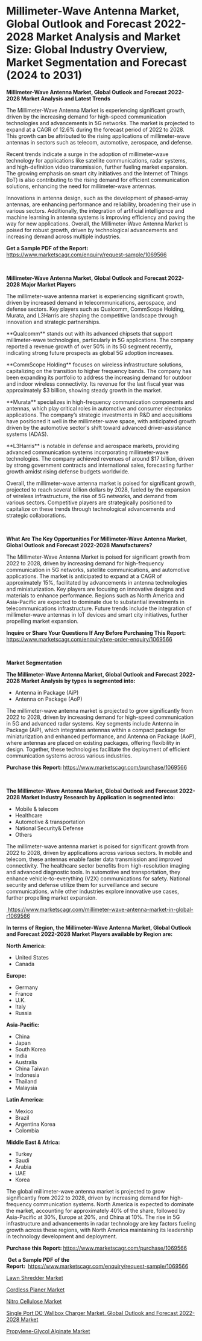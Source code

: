 <p><h1>Millimeter-Wave Antenna Market, Global Outlook and Forecast 2022-2028 Market Analysis and Market Size: Global Industry Overview, Market Segmentation and Forecast (2024 to 2031)</h1></p><p><strong>Millimeter-Wave Antenna Market, Global Outlook and Forecast 2022-2028 Market Analysis and Latest Trends</strong></p>
<p><p>The Millimeter-Wave Antenna Market is experiencing significant growth, driven by the increasing demand for high-speed communication technologies and advancements in 5G networks. The market is projected to expand at a CAGR of 12.6% during the forecast period of 2022 to 2028. This growth can be attributed to the rising applications of millimeter-wave antennas in sectors such as telecom, automotive, aerospace, and defense.</p><p>Recent trends indicate a surge in the adoption of millimeter-wave technology for applications like satellite communications, radar systems, and high-definition video transmission, further fueling market expansion. The growing emphasis on smart city initiatives and the Internet of Things (IoT) is also contributing to the rising demand for efficient communication solutions, enhancing the need for millimeter-wave antennas.</p><p>Innovations in antenna design, such as the development of phased-array antennas, are enhancing performance and reliability, broadening their use in various sectors. Additionally, the integration of artificial intelligence and machine learning in antenna systems is improving efficiency and paving the way for new applications. Overall, the Millimeter-Wave Antenna Market is poised for robust growth, driven by technological advancements and increasing demand across multiple industries.</p></p>
<p><strong>Get a Sample PDF of the Report:&nbsp;</strong> <a href="https://www.marketscagr.com/enquiry/request-sample/1069566">https://www.marketscagr.com/enquiry/request-sample/1069566</a></p>
<p>&nbsp;</p>
<p><strong>Millimeter-Wave Antenna Market, Global Outlook and Forecast 2022-2028 Major Market Players</strong></p>
<p><p>The millimeter-wave antenna market is experiencing significant growth, driven by increased demand in telecommunications, aerospace, and defense sectors. Key players such as Qualcomm, CommScope Holding, Murata, and L3Harris are shaping the competitive landscape through innovation and strategic partnerships.</p><p>**Qualcomm** stands out with its advanced chipsets that support millimeter-wave technologies, particularly in 5G applications. The company reported a revenue growth of over 50% in its 5G segment recently, indicating strong future prospects as global 5G adoption increases.</p><p>**CommScope Holding** focuses on wireless infrastructure solutions, capitalizing on the transition to higher frequency bands. The company has been expanding its portfolio to address the increasing demand for outdoor and indoor wireless connectivity. Its revenue for the last fiscal year was approximately $3 billion, showing steady growth in the market.</p><p>**Murata** specializes in high-frequency communication components and antennas, which play critical roles in automotive and consumer electronics applications. The company’s strategic investments in R&D and acquisitions have positioned it well in the millimeter-wave space, with anticipated growth driven by the automotive sector's shift toward advanced driver-assistance systems (ADAS).</p><p>**L3Harris** is notable in defense and aerospace markets, providing advanced communication systems incorporating millimeter-wave technologies. The company achieved revenues of around $17 billion, driven by strong government contracts and international sales, forecasting further growth amidst rising defense budgets worldwide.</p><p>Overall, the millimeter-wave antenna market is poised for significant growth, projected to reach several billion dollars by 2028, fueled by the expansion of wireless infrastructure, the rise of 5G networks, and demand from various sectors. Competitive players are strategically positioned to capitalize on these trends through technological advancements and strategic collaborations.</p></p>
<p>&nbsp;</p>
<p><strong>What Are The Key Opportunities For Millimeter-Wave Antenna Market, Global Outlook and Forecast 2022-2028 Manufacturers?</strong></p>
<p><p>The Millimeter-Wave Antenna Market is poised for significant growth from 2022 to 2028, driven by increasing demand for high-frequency communication in 5G networks, satellite communications, and automotive applications. The market is anticipated to expand at a CAGR of approximately 15%, facilitated by advancements in antenna technologies and miniaturization. Key players are focusing on innovative designs and materials to enhance performance. Regions such as North America and Asia-Pacific are expected to dominate due to substantial investments in telecommunications infrastructure. Future trends include the integration of millimeter-wave antennas in IoT devices and smart city initiatives, further propelling market expansion.</p></p>
<p><strong>Inquire or Share Your Questions If Any Before Purchasing This Report:</strong> <a href="https://www.marketscagr.com/enquiry/pre-order-enquiry/1069566">https://www.marketscagr.com/enquiry/pre-order-enquiry/1069566</a></p>
<p>&nbsp;</p>
<p><strong>Market Segmentation</strong></p>
<p><strong>The Millimeter-Wave Antenna Market, Global Outlook and Forecast 2022-2028 Market Analysis by types is segmented into:</strong></p>
<p><ul><li>Antenna in Package (AiP)</li><li>Antenna on Package (AoP)</li></ul></p>
<p><p>The millimeter-wave antenna market is projected to grow significantly from 2022 to 2028, driven by increasing demand for high-speed communication in 5G and advanced radar systems. Key segments include Antenna in Package (AiP), which integrates antennas within a compact package for miniaturization and enhanced performance, and Antenna on Package (AoP), where antennas are placed on existing packages, offering flexibility in design. Together, these technologies facilitate the deployment of efficient communication systems across various industries.</p></p>
<p><strong>Purchase this Report:&nbsp;</strong><a href="https://www.marketscagr.com/purchase/1069566">https://www.marketscagr.com/purchase/1069566</a></p>
<p>&nbsp;</p>
<p><strong>The Millimeter-Wave Antenna Market, Global Outlook and Forecast 2022-2028 Market Industry Research by Application is segmented into:</strong></p>
<p><ul><li>Mobile & telecom</li><li>Healthcare</li><li>Automotive & transportation</li><li>National Security& Defense</li><li>Others</li></ul></p>
<p><p>The millimeter-wave antenna market is poised for significant growth from 2022 to 2028, driven by applications across various sectors. In mobile and telecom, these antennas enable faster data transmission and improved connectivity. The healthcare sector benefits from high-resolution imaging and advanced diagnostic tools. In automotive and transportation, they enhance vehicle-to-everything (V2X) communications for safety. National security and defense utilize them for surveillance and secure communications, while other industries explore innovative use cases, further propelling market expansion.</p></p>
<p><a href="https://www.marketscagr.com/millimeter-wave-antenna-market-in-global-r1069566">&nbsp;https://www.marketscagr.com/millimeter-wave-antenna-market-in-global-r1069566</a></p>
<p><strong>In terms of Region, the Millimeter-Wave Antenna Market, Global Outlook and Forecast 2022-2028 Market Players available by Region are:</strong></p>
<p>
    <p> <strong> North America: </strong>
        <ul>
            <li>United States</li>
            <li>Canada</li>
        </ul>
        </p> 
    <p> <strong> Europe: </strong>
        <ul>
            <li>Germany</li>
            <li>France</li>
            <li>U.K.</li>
            <li>Italy</li>
            <li>Russia</li>
        </ul>
        </p> 
    <p> <strong> Asia-Pacific: </strong>
        <ul>
            <li>China</li>
            <li>Japan</li>
            <li>South Korea</li>
            <li>India</li>
            <li>Australia</li>
            <li>China Taiwan</li>
            <li>Indonesia</li>
            <li>Thailand</li>
            <li>Malaysia</li>
        </ul>
        </p> 
    <p> <strong> Latin America: </strong>
        <ul>
            <li>Mexico</li>
            <li>Brazil</li>
            <li>Argentina Korea</li>
            <li>Colombia</li>
        </ul>
        </p> 
    <p> <strong> Middle East & Africa: </strong>
        <ul>
            <li>Turkey</li>
            <li>Saudi</li>
            <li>Arabia</li>
            <li>UAE</li>
            <li>Korea</li>
        </ul>
    </p>
    </p>
<p><p>The global millimeter-wave antenna market is projected to grow significantly from 2022 to 2028, driven by increasing demand for high-frequency communication systems. North America is expected to dominate the market, accounting for approximately 40% of the share, followed by Asia-Pacific at 30%, Europe at 20%, and China at 10%. The rise in 5G infrastructure and advancements in radar technology are key factors fueling growth across these regions, with North America maintaining its leadership in technology development and deployment.</p></p>
<p><strong>Purchase this Report: </strong><a href="https://www.marketscagr.com/purchase/1069566">https://www.marketscagr.com/purchase/1069566</a></p>
<p>&nbsp;<strong>Get a Sample PDF of the Report:&nbsp;&nbsp;</strong><a href="https://www.marketscagr.com/enquiry/request-sample/1069566">https://www.marketscagr.com/enquiry/request-sample/1069566</a></p>
<p><strong></strong></p>
<p><p><a href="https://www.linkedin.com/pulse/unlocking-growth-potential-market-strategic-analysis-lawn-shredder-tg27f?trackingId=VJGMtQbmQPyymZk%2BwW%2BGgQ%3D%3D">Lawn Shredder Market</a></p><p><a href="https://www.linkedin.com/pulse/cordless-planer-market-global-regional-analysis-focus-region-cwd1f?trackingId=3t37PoRwQzCdS9lFgVgSOA%3D%3D">Cordless Planer Market</a></p><p><a href="https://medium.com/@penelope.lee568/the-growth-of-the-nitro-cellulose-market-has-been-significant-driven-by-various-critical-factors-a0ea48cff96a">Nitro Cellulose Market</a></p><p><a href="https://github.com/lylyparadise/Market-Research-Report-List-5/blob/main/single-port-dc-wallbox-charger-market-global-outlook-and-forecast-2022-2028-market.md">Single Port DC Wallbox Charger Market, Global Outlook and Forecast 2022-2028 Market</a></p><p><a href="https://medium.com/@penelope.lee568/this-report-aims-to-provide-a-comprehensive-presentation-of-the-global-market-for-propylene-glycol-5401356c0346">Propylene-Glycol Alginate Market</a></p></p>